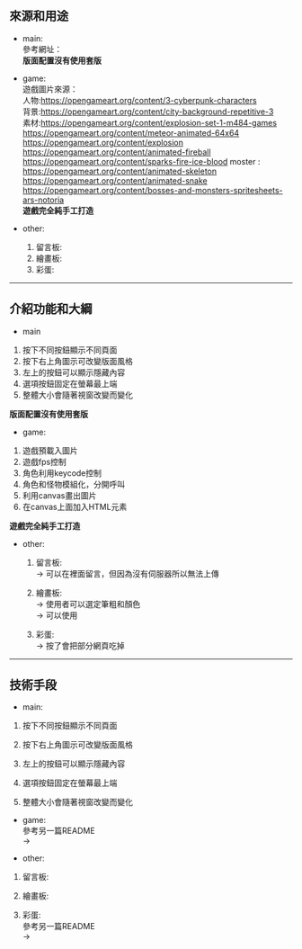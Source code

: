 ## 來源和用途

* main: <br>
參考網址： <br>
**版面配置沒有使用套版** <br>

* game: <br>
遊戲圖片來源： <br>
人物:https://opengameart.org/content/3-cyberpunk-characters <br>
背景:https://opengameart.org/content/city-background-repetitive-3 <br>
素材:https://opengameart.org/content/explosion-set-1-m484-games
https://opengameart.org/content/meteor-animated-64x64
https://opengameart.org/content/explosion
https://opengameart.org/content/animated-fireball
https://opengameart.org/content/sparks-fire-ice-blood
moster : https://opengameart.org/content/animated-skeleton
https://opengameart.org/content/animated-snake
https://opengameart.org/content/bosses-and-monsters-spritesheets-ars-notoria<br>
**遊戲完全純手工打造** 

* other: <br>
  1. 留言板: <br>
  2. 繪畫板: <br>
  3. 彩蛋: <br>

<hr>

## 介紹功能和大綱

* main <br>

1. 按下不同按鈕顯示不同頁面 <br>
2. 按下右上角圖示可改變版面風格 <br>
3. 左上的按鈕可以顯示隱藏內容 <br>
4. 選項按鈕固定在螢幕最上端 <br>
5. 整體大小會隨著視窗改變而變化 <br>

**版面配置沒有使用套版**

* game: <br>

1. 遊戲預載入圖片 <br>
2. 遊戲fps控制 <br>
3. 角色利用keycode控制 <br>
4. 角色和怪物模組化，分開呼叫 <br>
5. 利用canvas畫出圖片 <br>
6. 在canvas上面加入HTML元素 <br>

**遊戲完全純手工打造**

* other:

  1. 留言板: <br>
-> 可以在裡面留言，但因為沒有伺服器所以無法上傳 <br>

  2. 繪畫板: <br>
-> 使用者可以選定筆粗和顏色 <br>
-> 可以使用 <br>

  3. 彩蛋: <br>
-> 按了會把部分網頁吃掉 <br>

<hr>

## 技術手段

* main: <br>

1. 按下不同按鈕顯示不同頁面 <br>

2. 按下右上角圖示可改變版面風格 <br>

3. 左上的按鈕可以顯示隱藏內容 <br>

4. 選項按鈕固定在螢幕最上端 <br>

5. 整體大小會隨著視窗改變而變化 <br>

* game: <br>
參考另一篇README <br>
->

* other: <br>
1. 留言板: <br>

2. 繪畫板: <br>

3. 彩蛋: <br>
參考另一篇README <br>
->

